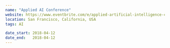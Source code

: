 ```yaml
---
name: "Applied AI Conference"
website: https://www.eventbrite.com/e/applied-artificial-intelligence-conference-2018-aai18-tickets-38511726611
location: San Francisco, California, USA
tags: AI

date_start: 2018-04-12
date_end:   2018-04-12
---
```

